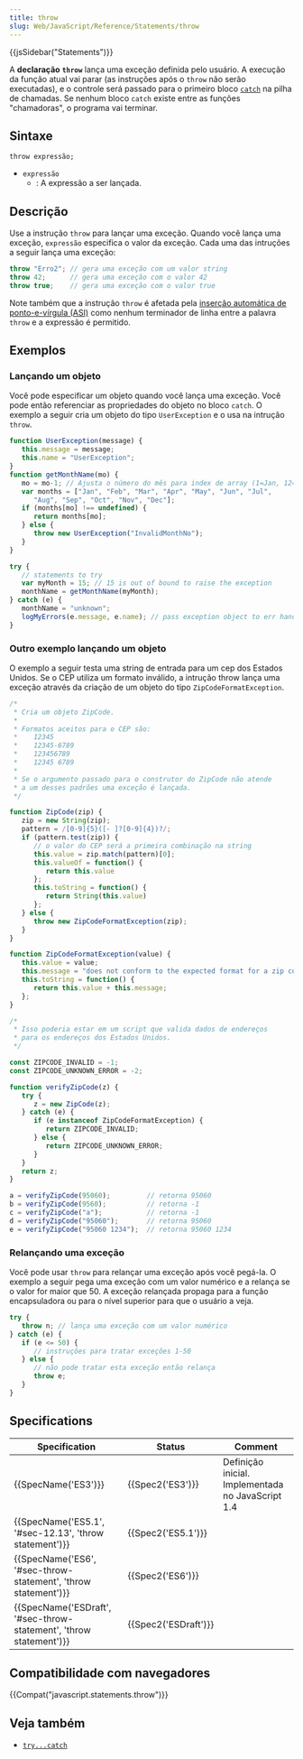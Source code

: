 ```yaml
---
title: throw
slug: Web/JavaScript/Reference/Statements/throw
---
```

{{jsSidebar("Statements")}}

A **declaração** **`throw`** lança uma exceção definida pelo usuário. A execução da função atual vai parar (as instruções após o `throw` não serão executadas), e o controle será passado para o primeiro bloco [`catch`](/pt-BR/docs/Web/JavaScript/Reference/Statements/try...catch) na pilha de chamadas. Se nenhum bloco `catch` existe entre as funções "chamadoras", o programa vai terminar.

## Sintaxe

```
throw expressão;
```

- `expressão`
  - : A expressão a ser lançada.

## Descrição

Use a instrução `throw` para lançar uma exceção. Quando você lança uma exceção, `expressão` especifica o valor da exceção. Cada uma das intruções a seguir lança uma exceção:

```js
throw "Erro2"; // gera uma exceção com um valor string
throw 42;      // gera uma exceção com o valor 42
throw true;    // gera uma exceção com o valor true
```

Note também que a instrução `throw` é afetada pela [inserção automática de ponto-e-vírgula (ASI)](/pt-BR/docs/Web/JavaScript/Reference/Lexical_grammar#Automatic_semicolon_insertion) como nenhum terminador de linha entre a palavra `throw` e a expressão é permitido.

## Exemplos

### Lançando um objeto

Você pode especificar um objeto quando você lança uma exceção. Você pode então referenciar as propriedades do objeto no bloco `catch`. O exemplo a seguir cria um objeto do tipo `UserException` e o usa na intrução `throw`.

```js
function UserException(message) {
   this.message = message;
   this.name = "UserException";
}
function getMonthName(mo) {
   mo = mo-1; // Ajusta o número do mês para index de array (1=Jan, 12=Dec)
   var months = ["Jan", "Feb", "Mar", "Apr", "May", "Jun", "Jul",
      "Aug", "Sep", "Oct", "Nov", "Dec"];
   if (months[mo] !== undefined) {
      return months[mo];
   } else {
      throw new UserException("InvalidMonthNo");
   }
}

try {
   // statements to try
   var myMonth = 15; // 15 is out of bound to raise the exception
   monthName = getMonthName(myMonth);
} catch (e) {
   monthName = "unknown";
   logMyErrors(e.message, e.name); // pass exception object to err handler
}
```

### Outro exemplo lançando um objeto

O exemplo a seguir testa uma string de entrada para um cep dos Estados Unidos. Se o CEP utiliza um formato inválido, a intrução throw lança uma exceção através da criação de um objeto do tipo `ZipCodeFormatException`.

```js
/*
 * Cria um objeto ZipCode.
 *
 * Formatos aceitos para o CEP são:
 *    12345
 *    12345-6789
 *    123456789
 *    12345 6789
 *
 * Se o argumento passado para o construtor do ZipCode não atende
 * a um desses padrões uma exceção é lançada.
 */

function ZipCode(zip) {
   zip = new String(zip);
   pattern = /[0-9]{5}([- ]?[0-9]{4})?/;
   if (pattern.test(zip)) {
      // o valor do CEP será a primeira combinação na string
      this.value = zip.match(pattern)[0];
      this.valueOf = function() {
         return this.value
      };
      this.toString = function() {
         return String(this.value)
      };
   } else {
      throw new ZipCodeFormatException(zip);
   }
}

function ZipCodeFormatException(value) {
   this.value = value;
   this.message = "does not conform to the expected format for a zip code";
   this.toString = function() {
      return this.value + this.message;
   };
}

/*
 * Isso poderia estar em um script que valida dados de endereços
 * para os endereços dos Estados Unidos.
 */

const ZIPCODE_INVALID = -1;
const ZIPCODE_UNKNOWN_ERROR = -2;

function verifyZipCode(z) {
   try {
      z = new ZipCode(z);
   } catch (e) {
      if (e instanceof ZipCodeFormatException) {
         return ZIPCODE_INVALID;
      } else {
         return ZIPCODE_UNKNOWN_ERROR;
      }
   }
   return z;
}

a = verifyZipCode(95060);         // retorna 95060
b = verifyZipCode(9560);          // retorna -1
c = verifyZipCode("a");           // retorna -1
d = verifyZipCode("95060");       // retorna 95060
e = verifyZipCode("95060 1234");  // retorna 95060 1234
```

### Relançando uma exceção

Você pode usar `throw` para relançar uma exceção após você pegá-la. O exemplo a seguir pega uma exceção com um valor numérico e a relança se o valor for maior que 50. A exceção relançada propaga para a função encapsuladora ou para o nível superior para que o usuário a veja.

```js
try {
   throw n; // lança uma exceção com um valor numérico
} catch (e) {
   if (e <= 50) {
      // instruções para tratar exceções 1-50
   } else {
      // não pode tratar esta exceção então relança
      throw e;
   }
}
```

## Specifications

| Specification                                                                            | Status                       | Comment                                           |
| ---------------------------------------------------------------------------------------- | ---------------------------- | ------------------------------------------------- |
| {{SpecName('ES3')}}                                                                 | {{Spec2('ES3')}}         | Definição inicial. Implementada no JavaScript 1.4 |
| {{SpecName('ES5.1', '#sec-12.13', 'throw statement')}}                 | {{Spec2('ES5.1')}}     |                                                   |
| {{SpecName('ES6', '#sec-throw-statement', 'throw statement')}}     | {{Spec2('ES6')}}         |                                                   |
| {{SpecName('ESDraft', '#sec-throw-statement', 'throw statement')}} | {{Spec2('ESDraft')}} |                                                   |

## Compatibilidade com navegadores

{{Compat("javascript.statements.throw")}}

## Veja também

- [`try...catch`](/pt-BR/docs/Web/JavaScript/Reference/Statements/try...catch)
